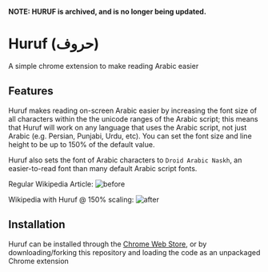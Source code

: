 **NOTE: HURUF is archived, and is no longer being updated.**

# Huruf (حروف)
A simple chrome extension to make reading Arabic easier

## Features
Huruf makes reading on-screen Arabic easier by increasing the font size of all characters within the the unicode ranges of the Arabic script; this means that Huruf will work on any language that uses the Arabic script, not just Arabic (e.g. Persian, Punjabi, Urdu, etc). You can set the font size and line height to be up to 150% of the default value.

Huruf also sets the font of Arabic characters to ```Droid Arabic Naskh```, an easier-to-read font than many default Arabic script fonts.

Regular Wikipedia Article:
![before](https://github.com/jopetty/Huruf/blob/master/before.png)

Wikipedia with Huruf @ 150% scaling:
![after](https://github.com/jopetty/Huruf/blob/master/after.png)

## Installation
Huruf can be installed through the [Chrome Web Store](https://chrome.google.com/webstore/detail/huruf/lhdifindchogekmjooeiolmjdlheilae), or by downloading/forking this repository and loading the code as an unpackaged Chrome extension
